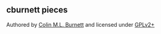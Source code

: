 ## cburnett pieces

Authored by [Colin M.L. Burnett](https://en.wikipedia.org/wiki/User:Cburnett) and licensed under [GPLv2+](https://www.gnu.org/licenses/gpl-2.0.txt)

